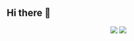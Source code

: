 ## Hi there 👋
<p align="center">
  <a href="https://t.me/vovnet">
    <img src="https://img.shields.io/badge/Telegram-2CA5E0?style=for-the-badge&logo=telegram&logoColor=white" /></a>
  <a href="https://linkedin.com/in/vovnet">
    <img src="https://img.shields.io/badge/LinkedIn-0077B5?style=for-the-badge&logo=linkedin&logoColor=white" /></a>
</p>

<p>
  <img width="16" src="https://raw.githubusercontent.com/marwin1991/profile-technology-icons/refs/heads/main/icons/javascript.png" />
  <img width="16" src="https://raw.githubusercontent.com/marwin1991/profile-technology-icons/refs/heads/main/icons/typescript.png" />
  <img width="16" src="https://raw.githubusercontent.com/marwin1991/profile-technology-icons/refs/heads/main/icons/react.png" />
</p>



<!--
**vovnet/vovnet** is a ✨ _special_ ✨ repository because its `README.md` (this file) appears on your GitHub profile.

Here are some ideas to get you started:

- 🔭 I’m currently working on ...
- 🌱 I’m currently learning ...
- 👯 I’m looking to collaborate on ...
- 🤔 I’m looking for help with ...
- 💬 Ask me about ...
- 📫 How to reach me: ...
- 😄 Pronouns: ...
- ⚡ Fun fact: ...
-->
